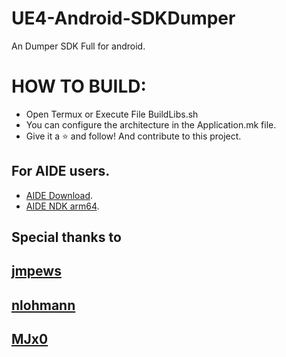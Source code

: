 # UE4-Android-SDKDumper
An Dumper SDK Full for android.

# HOW TO BUILD:
- Open Termux or Execute File BuildLibs.sh
- You can configure the architecture in the Application.mk file.
- Give it a ⭐️ and follow! And contribute to this project.

## For AIDE users.
- [AIDE Download](https://cdn.discordapp.com/attachments/1059996036069871686/1181367274955882516/base.apk).
- [AIDE NDK arm64](https://cdn.discordapp.com/attachments/1059996036069871686/1181368161883398204/aide_ndk_arm64.tar.gz).

## Special thanks to 
## [jmpews](https://github.com/jmpews/Dobby)
## [nlohmann](https://github.com/nlohmann/json)
## [MJx0](https://github.com/MJx0/KittyMemory)
